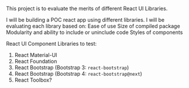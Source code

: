 This project is to evaluate the merits of different React UI Libraries.

I will be building a POC react app using different libraries.
I will be evaluating each library based on:
  Ease of use
  Size of compiled package
  Modularity and ability to include or uninclude code
  Styles of components

React UI Component Libraries to test:
1. React Material-UI
2. React Foundation
3. React Bootstrap (Bootstrap 3: `react-bootstrap`)
4. React Bootstrap (Bootstrap 4: `react-bootstrap@next`)
5. React Toolbox?
